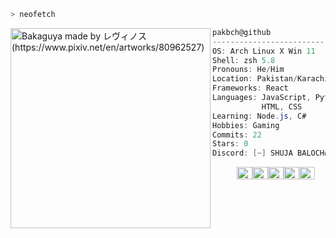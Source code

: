 ```zsh
> neofetch
```

<img align="left" src="https://i.ibb.co/xMCzvv0/PAKBCH.png" alt="Bakaguya made by レヴィノス (https://www.pixiv.net/en/artworks/80962527)" width="320" /> 

```csharp
pakbch@github
-------------------------
OS: Arch Linux X Win 11
Shell: zsh 5.8
Pronouns: He/Him
Location: Pakistan/Karachi
Frameworks: React
Languages: JavaScript, Python,
           HTML, CSS
Learning: Node.js, C#
Hobbies: Gaming
Commits: 22
Stars: 0
Discord: [~] SHUJA BALOCH#7976
```
<p align="left">
  &nbsp; &nbsp; &nbsp; &nbsp; &nbsp;
  <img alt="#474342" src="https://via.placeholder.com/15/474342/000000?text=+" width="25" height="20" /><img alt="#fbedf6" src="https://via.placeholder.com/15/fbedf6/000000?text=+" width="25" height="20" /><img alt="#c9594d" src="https://via.placeholder.com/15/c9594d/000000?text=+" width="25" height="20" /><img alt="#f8b9b2" src="https://via.placeholder.com/15/f8b9b2/000000?text=+" width="25" height="20" /><img alt="#ae9c9d" src="https://via.placeholder.com/15/ae9c9d/000000?text=+" width="25" height="20" />
</p>

